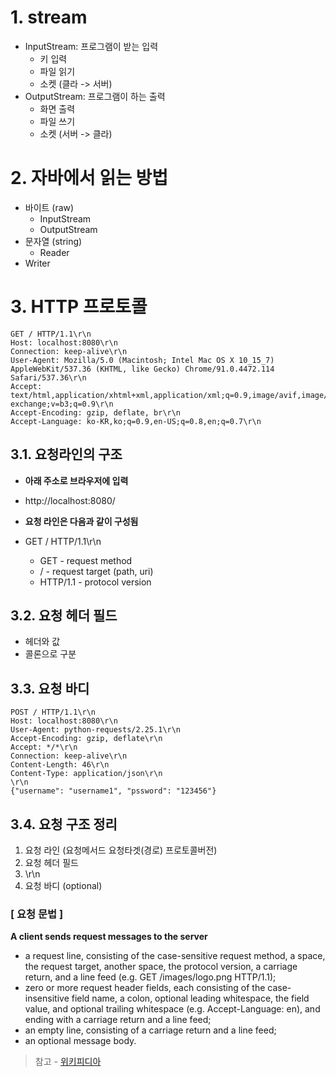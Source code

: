 # 1. stream

- InputStream: 프로그램이 받는 입력
    - 키 입력
    - 파일 읽기
    - 소켓 (클라 -> 서버)
- OutputStream: 프로그램이 하는 출력
    - 화면 출력
    - 파일 쓰기
    - 소켓 (서버 -> 클라)
    
# 2. 자바에서 읽는 방법

- 바이트 (raw)
    - InputStream
    - OutputStream
- 문자열 (string)
    - Reader
- Writer

# 3. HTTP 프로토콜

```
GET / HTTP/1.1\r\n
Host: localhost:8080\r\n
Connection: keep-alive\r\n
User-Agent: Mozilla/5.0 (Macintosh; Intel Mac OS X 10_15_7) AppleWebKit/537.36 (KHTML, like Gecko) Chrome/91.0.4472.114 Safari/537.36\r\n
Accept: text/html,application/xhtml+xml,application/xml;q=0.9,image/avif,image/webp,image/apng,*/*;q=0.8,application/signed-exchange;v=b3;q=0.9\r\n
Accept-Encoding: gzip, deflate, br\r\n
Accept-Language: ko-KR,ko;q=0.9,en-US;q=0.8,en;q=0.7\r\n
```

## 3.1. 요청라인의 구조

- **아래 주소로 브라우저에 입력**
- http://localhost:8080/


- **요청 라인은 다음과 같이 구성됨**
- GET / HTTP/1.1\r\n
    * GET - request method 
    * / - request target (path, uri)
    * HTTP/1.1 - protocol version

## 3.2. 요청 헤더 필드
- 헤더와 값
- 콜론으로 구분

## 3.3. 요청 바디

```
POST / HTTP/1.1\r\n
Host: localhost:8080\r\n
User-Agent: python-requests/2.25.1\r\n
Accept-Encoding: gzip, deflate\r\n
Accept: */*\r\n
Connection: keep-alive\r\n
Content-Length: 46\r\n
Content-Type: application/json\r\n
\r\n
{"username": "username1", "pssword": "123456"}
```

## 3.4. 요청 구조 정리

1. 요청 라인 (요청메서드 요청타겟(경로) 프로토콜버전)
2. 요청 헤더 필드
3. \r\n
4. 요청 바디 (optional)

### [ 요청 문법 ]

**A client sends request messages to the server**

- a request line, consisting of the case-sensitive request method, a space, the request target, another space, the protocol version, a carriage return, and a line feed (e.g. GET /images/logo.png HTTP/1.1);
- zero or more request header fields, each consisting of the case-insensitive field name, a colon, optional leading whitespace, the field value, and optional trailing whitespace (e.g. Accept-Language: en), and ending with a carriage return and a line feed;
- an empty line, consisting of a carriage return and a line feed;
- an optional message body.

> 참고 - [위키피디아](https://en.wikipedia.org/wiki/Hypertext_Transfer_Protocol#cite_note-rfc7230-3-21)